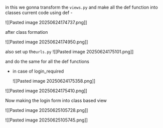 
in this we gonna transform the `views.py` 
and make all the def function into classes 
current code using def - 

![[Pasted image 20250624174737.png]]

after class formation

![[Pasted image 20250624174950.png]]

also set up the`urls.py`
![[Pasted image 20250624175101.png]]

and do the same for all the def functions

- in case of login_required
  
  ![[Pasted image 20250624175358.png]]

![[Pasted image 20250624175410.png]]

Now making the login form into class based view

![[Pasted image 20250625105728.png]]

![[Pasted image 20250625105745.png]]

